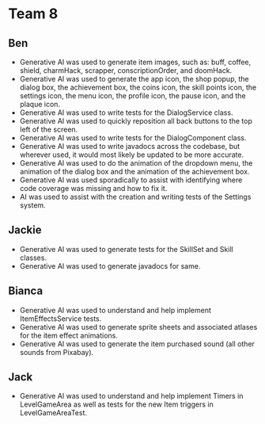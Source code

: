 # Team 8 

## Ben

- Generative AI was used to generate item images, such as: buff, coffee, shield, charmHack, scrapper, conscriptionOrder, and doomHack.
- Generative AI was used to generate the app icon, the shop popup, the
dialog box, the achievement box, the coins icon, the skill points icon, the settings icon, the menu icon, the profile icon, the pause icon, and the plaque icon.
- Generative AI was used to write tests for the DialogService class.
- Generative AI was used to quickly reposition all back buttons to the top left of the screen.
- Generative AI was used to write tests for the DialogComponent class.
- Generative AI was used to write javadocs across the codebase, but wherever used, it would most likely be updated to be more accurate.
- Generative AI was used to do the animation of the dropdown menu, the
animation of the dialog box and the animation of the achievement box.
- Generative AI was used sporadically to assist with identifying where
code coverage was missing and how to fix it.
- AI was used to assist with the creation and writing tests of the Settings system.

## Jackie

- Generative AI was used to generate tests for the SkillSet and Skill classes.
- Generative AI was used to generate javadocs for same.

## Bianca

- Generative AI was used to understand and help implement ItemEffectsService tests.
- Generative AI was used to generate sprite sheets and associated atlases for the item effect animations.
- Generative AI was used to generate the item purchased sound (all other sounds from Pixabay).

## Jack

- Generative AI was used to understand and help implement Timers in LevelGameArea as well as tests for the new Item triggers in LevelGameAreaTest.
